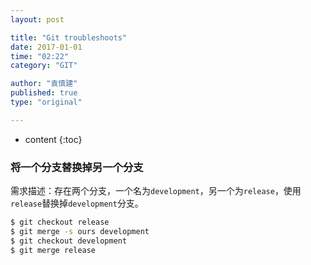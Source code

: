 ```yaml
---
layout: post

title: "Git troubleshoots"
date: 2017-01-01
time: "02:22"
category: "GIT"

author: "袁慎建"
published: true
type: "original"

---
```


* content
{:toc}



### 将一个分支替换掉另一个分支
需求描述：存在两个分支，一个名为`development`，另一个为`release`，使用`release`替换掉`development`分支。

```sh
$ git checkout release
$ git merge -s ours development
$ git checkout development
$ git merge release
```















